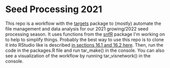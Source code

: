 # Seed Processing 2021

This repo is a workflow with the [targets](https://cran.r-project.org/web/packages/targets/vignettes/overview.html) package to (mostly) automate the file management and data analysis for our 2021 growing/2022 seed processing season. It uses functions from the [snfR](https://github.com/jhgille2/snfR) package I'm working on to help to simplify things. Probably the best way to use this repo is to clone it into RStudio like is described [in sections 16.1 and 16.2 here](https://happygitwithr.com/existing-github-first.html). Then, run the code in the packages.R file and run tar_make() in the console. You can also see a visualization of the workflow by running tar_visnetwork() in the console.
